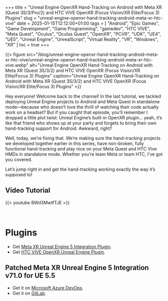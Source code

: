 +++
title = "Unreal Engine OpenXR Hand-Tracking on Android with Meta XR (Quest 3S/3/Pro/2) and HTC VIVE OpenXR (Focus Vision/XR Elite/Focus 3) Plugins"
slug = "unreal-engine-openxr-hand-tracking-android-meta-xr-htc-vive"
date = 2025-01-15T12:12:00+01:00
tags = [ "Android", "Epic Games", "Game Development", "Game Programming", "gamedev", "HTC VIVE", "Meta Quest", "Oculus", "Oculus Quest", "OpenXR", "PCVR", "UDK", "UE4", "UE5", "Unreal Engine", "UnrealScript", "Virtual Reality", "VR", "Windows", "XR" ]
toc = true
+++

{{< figure src="/blog/unreal-engine-openxr-hand-tracking-android-meta-xr-htc-vive/unreal-engine-openxr-hand-tracking-android-meta-xr-htc-vive.webp" alt="Unreal Engine OpenXR Hand-Tracking on Android with Meta XR (Quest 3S/3/2) and HTC VIVE OpenXR (Focus Vision/XR Elite/Focus 3) Plugins" caption="Unreal Engine OpenXR Hand-Tracking on Android with Meta XR (Quest 3S/3/2) and HTC VIVE OpenXR (Focus Vision/XR Elite/Focus 3) Plugins" >}}

Hey everyone! Welcome back to the channel! In the last tutorial, we tackled deploying Unreal Engine projects to Android and Meta Quest in standalone mode—because who doesn’t love the thrill of watching their code actually work on a headset? But if you caught that episode, you’ll remember I dropped a little plot twist: Unreal Engine’s built-in OpenXR plugin... yeah, it’s like that friend who shows up at your party and forgets to bring their own hand-tracking support for Android. Awkward, right?

Well, today, we’re fixing that. We’re making sure the hand-tracking projects we developed together earlier in this series, have non-broken, fully functional hand-tracking and play nice on your Meta Quest and HTC Vive HMDs in standalone mode. Whether you’re team Meta or team HTC, I’ve got you covered.

Let’s jump right in and get the hand-tracking working exactly the way it’s supposed to!

<!--more-->

## Video Tutorial

{{< youtube BWd3MwtfTJE >}}

<br/>

# Plugins

- Get [Meta XR Unreal Engine 5 Integration Plugin](https://developers.meta.com/horizon/downloads/package/unreal-engine-5-integration/).
- Get [HTC VIVE OpenXR Unreal Engine Plugin](https://developer.vive.com/resources/openxr/unreal/unreal-download/latest/).

## Patched Meta XR Unreal Engine 5 Integration v71.0 for UE 5.5

- Get it on [Microsoft Azure DevOps](https://dev.azure.com/NuLL3rr0r/_git/meta-xr-unreal-engine-integration-patched).
- Get it on [GitLab](https://gitlab.com/NuLL3rr0r/meta-xr-unreal-engine-integration-patched).

